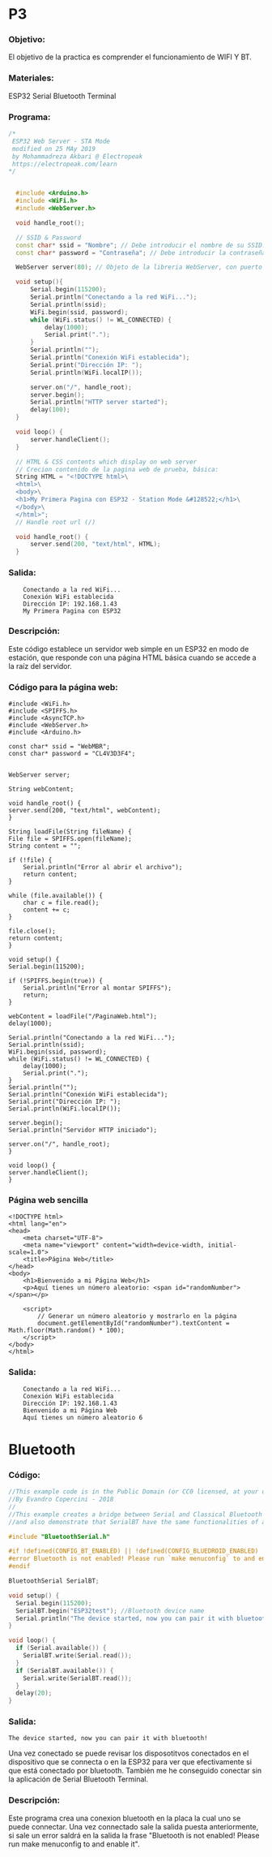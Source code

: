 # P3

### Objetivo:
El objetivo de la practica es comprender el funcionamiento de WIFI Y BT.

### Materiales:
ESP32
Serial Bluetooth Terminal
### Programa:
  ```cpp
  /*
   ESP32 Web Server - STA Mode
   modified on 25 MAy 2019
   by Mohammadreza Akbari @ Electropeak
   https://electropeak.com/learn
  */


    #include <Arduino.h>
    #include <WiFi.h>
    #include <WebServer.h>

    void handle_root();

    // SSID & Password
    const char* ssid = "Nombre"; // Debe introducir el nombre de su SSID.
    const char* password = "Contraseña"; // Debe introducir la contraseña.

    WebServer server(80); // Objeto de la libreria WebServer, con puerto HTTP 80 por defecto

    void setup(){
        Serial.begin(115200);
        Serial.println("Conectando a la red WiFi...");
        Serial.println(ssid);
        WiFi.begin(ssid, password);
        while (WiFi.status() != WL_CONNECTED) {
            delay(1000);
            Serial.print(".");
        }
        Serial.println("");
        Serial.println("Conexión WiFi establecida");
        Serial.print("Dirección IP: ");
        Serial.println(WiFi.localIP());

        server.on("/", handle_root);
        server.begin();
        Serial.println("HTTP server started");
        delay(100);
    }

    void loop() {
        server.handleClient();
    }

    // HTML & CSS contents which display on web server
    // Crecion contenido de la pagina web de prueba, básica: 
    String HTML = "<!DOCTYPE html>\
    <html>\
    <body>\
    <h1>My Primera Pagina con ESP32 - Station Mode &#128522;</h1>\
    </body>\
    </html>";
    // Handle root url (/)

    void handle_root() {
        server.send(200, "text/html", HTML);
    }
```

### Salida:

```
    Conectando a la red WiFi...
    Conexión WiFi establecida
    Dirección IP: 192.168.1.43
    My Primera Pagina con ESP32
```

### Descripción:
Este código establece un servidor web simple en un ESP32 en modo de estación, que responde con una página HTML básica cuando se accede a la raíz del servidor.

### Código para la página web:
    
    #include <WiFi.h>
    #include <SPIFFS.h>
    #include <AsyncTCP.h>
    #include <WebServer.h>
    #include <Arduino.h>

    const char* ssid = "WebMBR";
    const char* password = "CL4V3D3F4";


    WebServer server;

    String webContent; 

    void handle_root() {
    server.send(200, "text/html", webContent);
    }

    String loadFile(String fileName) { 
    File file = SPIFFS.open(fileName);
    String content = "";

    if (!file) {
        Serial.println("Error al abrir el archivo");
        return content;
    }

    while (file.available()) {
        char c = file.read();
        content += c;
    }

    file.close();
    return content;
    }

    void setup() {
    Serial.begin(115200);

    if (!SPIFFS.begin(true)) {
        Serial.println("Error al montar SPIFFS");
        return;
    }

    webContent = loadFile("/PaginaWeb.html");
    delay(1000);

    Serial.println("Conectando a la red WiFi...");
    Serial.println(ssid);
    WiFi.begin(ssid, password);
    while (WiFi.status() != WL_CONNECTED) {
        delay(1000);
        Serial.print(".");
    }
    Serial.println("");
    Serial.println("Conexión WiFi establecida");
    Serial.print("Dirección IP: ");
    Serial.println(WiFi.localIP());

    server.begin();
    Serial.println("Servidor HTTP iniciado");
    
    server.on("/", handle_root);
    }

    void loop() {
    server.handleClient();
    }

### Página web sencilla
```
<!DOCTYPE html>
<html lang="en">
<head>
    <meta charset="UTF-8">
    <meta name="viewport" content="width=device-width, initial-scale=1.0">
    <title>Página Web</title>
</head>
<body>
    <h1>Bienvenido a mi Página Web</h1>
    <p>Aquí tienes un número aleatorio: <span id="randomNumber"></span></p>

    <script>
        // Generar un número aleatorio y mostrarlo en la página
        document.getElementById("randomNumber").textContent = Math.floor(Math.random() * 100);
    </script>
</body>
</html>
```
### Salida:
```
    Conectando a la red WiFi...
    Conexión WiFi establecida
    Dirección IP: 192.168.1.43
    Bienvenido a mi Página Web
    Aquí tienes un número aleatorio 6
```

# Bluetooth

### Código:
```cpp
//This example code is in the Public Domain (or CC0 licensed, at your option.)
//By Evandro Copercini - 2018
//
//This example creates a bridge between Serial and Classical Bluetooth (SPP)
//and also demonstrate that SerialBT have the same functionalities of a normal Serial

#include "BluetoothSerial.h"

#if !defined(CONFIG_BT_ENABLED) || !defined(CONFIG_BLUEDROID_ENABLED)
#error Bluetooth is not enabled! Please run `make menuconfig` to and enable it
#endif

BluetoothSerial SerialBT;

void setup() {
  Serial.begin(115200);
  SerialBT.begin("ESP32test"); //Bluetooth device name
  Serial.println("The device started, now you can pair it with bluetooth!");
}

void loop() {
  if (Serial.available()) {
    SerialBT.write(Serial.read());
  }
  if (SerialBT.available()) {
    Serial.write(SerialBT.read());
  }
  delay(20);
}
```
### Salida:
```
The device started, now you can pair it with bluetooth!
```
Una vez conectado se puede revisar los disposotitvos conectados en el dispositivo que se connecta o en la ESP32 para ver que efectivamente si que está conectado por bluetooth.
También me he conseguido conectar sin la aplicación de Serial Bluetooth Terminal.

### Descripción:
Este programa crea una conexion bluetooth en la placa la cual uno se puede connectar. Una vez connectado sale la salida puesta anteriormente, si sale un error saldrá en la salida la frase "Bluetooth is not enabled! Please run make menuconfig to and enable it".
